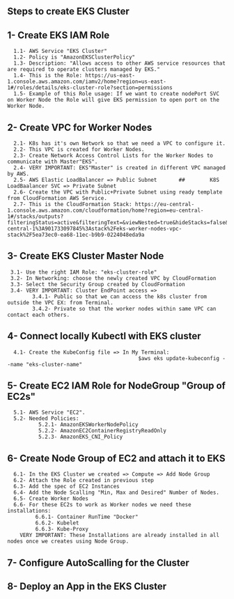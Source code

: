 ## Steps to create EKS Cluster

## 1- Create EKS IAM Role
      1.1- AWS Service "EKS Cluster"
      1.2- Policy is "AmazonEKSClusterPolicy"
      1.3- Description: "Allows access to other AWS service resources that are required to operate clusters managed by EKS."
      1.4- This is the Role: https://us-east-1.console.aws.amazon.com/iamv2/home?region=us-east-1#/roles/details/eks-cluster-role?section=permissions
      1.5- Example of this Role usage: If we want to create nodePort SVC on Worker Node the Role will give EKS permission to open port on the Worker Node.


## 2- Create VPC for Worker Nodes
      2.1- K8s has it's own Network so that we need a VPC to configure it.
      2.2- This VPC is created for Worker Nodes.
      2.3- Create Network Access Control Lists for the Worker Nodes to communicate with Master"EKS".
      2.4- VERY IMPORTANT: EKS"Master" is created in different VPC managed by AWS.
      2.5- AWS Elastic LoadBalancer => Public Subnet       ##        K8S LoadBaalancer SVC => Private Subnet
      2.6- Create the VPC with Public+Private Subnet using ready template from CloudFormation AWS Service.
      2.7- This is the CloudFormation Stack: https://eu-central-1.console.aws.amazon.com/cloudformation/home?region=eu-central-1#/stacks/outputs?filteringStatus=active&filteringText=&viewNested=true&hideStacks=false&stackId=arn%3Aaws%3Acloudformation%3Aeu-central-1%3A901733097845%3Astack%2Feks-worker-nodes-vpc-stack%2F5ea73ec0-ea68-11ec-b9b9-0224048eda9a

      

## 3- Create EKS Cluster Master Node
     3.1- Use the right IAM Role: "eks-cluster-role"
     3.2- In Networking: choose the newly created VPC by CloudFormation
     3.3- Select the Security Group created by CloudFormation
     3.4- VERY IMPORTANT: Cluster EndPoint access => 
            3.4.1- Public so that we can access the k8s cluster from outside the VPC EX: from Terminal.
            3.4.2- Private so that the worker nodes within same VPC can contact each others. 
       


## 4- Connect locally Kubectl with EKS cluster
      4.1- Create the KubeConfig file => In My Terminal: 
                                              $aws eks update-kubeconfig --name "eks-cluster-name"



## 5- Create EC2 IAM Role for NodeGroup "Group of EC2s"
      5.1- AWS Service "EC2".
      5.2- Needed Policies: 
              5.2.1- AmazonEKSWorkerNodePolicy
              5.2.2- AmazonEC2ContainerRegistryReadOnly
              5.2.3- AmazonEKS_CNI_Policy 



## 6- Create Node Group of EC2 and attach it to EKS
      6.1- In the EKS Cluster we created => Compute => Add Node Group
      6.2- Attach the Role created in previous step
      6.3- Add the spec of EC2 Instances
      6.4- Add the Node Scalling "Min, Max and Desired" Number of Nodes.
      6.5- Create Worker Nodes
      6.6- For these EC2s to work as Worker nodes we need these installations:
             6.6.1- Container RunTime "Docker"
             6.6.2- Kubelet
             6.6.3- Kube-Proxy
        VERY IMPORTANT: These Installations are already installed in all nodes once we creates using Node Group.
        


## 7- Configure AutoScalling for the Cluster



## 8- Deploy an App in the EKS Cluster